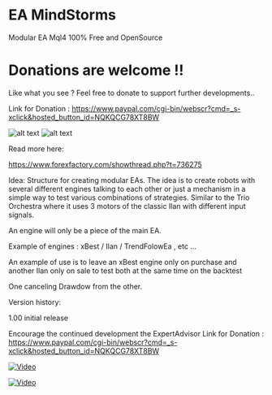 # EA MindStorms
Modular EA Mql4 100% Free and OpenSource

# Donations are welcome !!
Like what you see ? Feel free to donate to support further developments..

Link for Donation : https://www.paypal.com/cgi-bin/webscr?cmd=_s-xclick&hosted_button_id=NQKQCG78XT8BW

![alt text](https://forexea.com/wp-content/uploads/2017/02/forexSlider-1200x300.jpg)
![alt text](https://www.pro-linux.de/images/NB3/imgdb/lego-mindstorms-ev3-modelle.jpg)



Read more here:

https://www.forexfactory.com/showthread.php?t=736275

Idea: Structure for creating modular EAs. The idea is to create robots with several different engines talking to each other or just a mechanism in a simple way to test various combinations of strategies. Similar to the Trio Orchestra where it uses 3 motors of the classic Ilan with different input signals.

An engine will only be a piece of the main EA.

Example of engines : xBest / Ilan / TrendFolowEa , etc ...

An example of use is to leave an xBest engine only on purchase and another Ilan only on sale to test both at the same time on the backtest

One canceling Drawdow from the other.

Version history:

1.00 initial release

Encourage the continued development the ExpertAdvisor
Link for Donation : https://www.paypal.com/cgi-bin/webscr?cmd=_s-xclick&hosted_button_id=NQKQCG78XT8BW


[![Video](https://img.youtube.com/vi/r0kAH72zxP8/0.jpg)](https://m.youtube.com/watch?t=2s&v=r0kAH72zxP8 "Video")

[![Video](https://img.youtube.com/vi/ytjBMyNfGzA/0.jpg)](https://m.youtube.com/watch?t=3s&v=ytjBMyNfGzA "Video")
